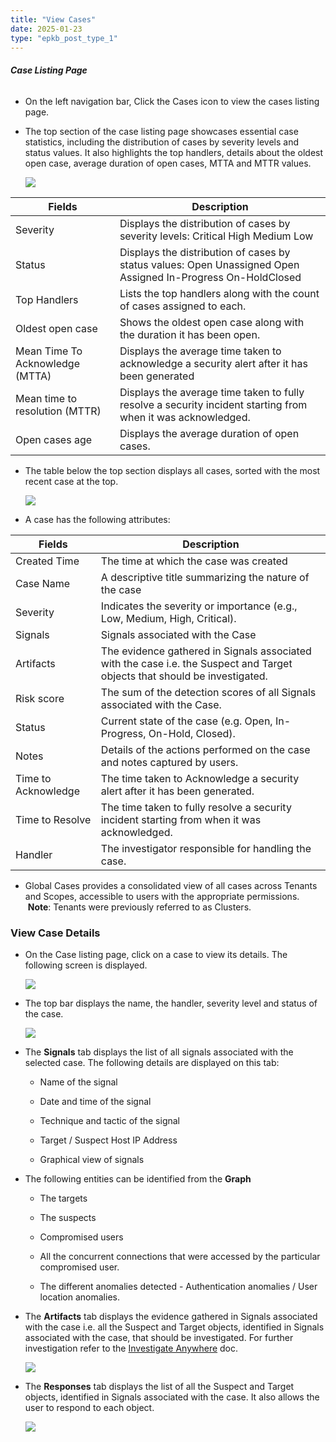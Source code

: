 ```yaml
---
title: "View Cases"
date: 2025-01-23
type: "epkb_post_type_1"
---
```


###### **Case Listing Page**

- On the left navigation bar, Click the Cases icon to view the cases listing page.

- The top section of the case listing page showcases essential case statistics, including the distribution of cases by severity levels and status values. It also highlights the top handlers, details about the oldest open case, average duration of open cases, MTTA and MTTR values.  
      
    ![](./images-ViewCases/View-Cases-1.png)  
    

| **Fields** | **Description** |
| --- | --- |
| Severity | Displays the distribution of cases by severity levels:   Critical   High   Medium   Low |
| Status | Displays the distribution of cases by status values:   Open Unassigned   Open Assigned   In-Progress   On-HoldClosed |
| Top Handlers | Lists the top handlers along with the count of cases assigned to each. |
| Oldest open case | Shows the oldest open case along with the duration it has been open. |
| Mean Time To Acknowledge (MTTA) | Displays the average time taken to acknowledge a security alert after it has been generated |
| Mean time to resolution (MTTR) | Displays the average time taken to fully resolve a security incident starting from when it was acknowledged. |
| Open cases age | Displays the average duration of open cases. |

- The table below the top section displays all cases, sorted with the most recent case at the top.  
      
    ![](./images-ViewCases/View-Cases-2.png)  
      
    

- A case has the following attributes:

| **Fields** | **Description** |
| --- | --- |
| Created Time | The time at which the case was created |
| Case Name | A descriptive title summarizing the nature of the case |
| Severity | Indicates the severity or importance (e.g., Low, Medium, High, Critical). |
| Signals | Signals associated with the Case |
| Artifacts | The evidence gathered in Signals associated with the case i.e. the Suspect and Target objects that should be investigated. |
| Risk score | The sum of the detection scores of all Signals associated with the Case. |
| Status | Current state of the case (e.g. Open, In-Progress, On-Hold, Closed). |
| Notes | Details of the actions performed on the case and notes captured by users. |
| Time to Acknowledge | The time taken to Acknowledge a security alert after it has been generated. |
| Time to Resolve | The time taken to fully resolve a security incident starting from when it was acknowledged. |
| Handler | The investigator responsible for handling the case. |

- Global Cases provides a consolidated view of all cases across Tenants and Scopes, accessible to users with the appropriate permissions.  
     **Note**: Tenants were previously referred to as Clusters.

### **View Case Details**

- On the Case listing page, click on a case to view its details. The following screen is displayed.  
      
      
    ![](./images-ViewCases/View-Cases-3.png)  
      
    

- The top bar displays the name, the handler, severity level and status of the case.  
      
    ![](./images-ViewCases/View-Cases-4.png)  
      
    

- The **Signals** tab displays the list of all signals associated with the selected case. The following details are displayed on this tab:
    - Name of the signal
    
    - Date and time of the signal
    
    - Technique and tactic of the signal
    
    - Target / Suspect Host IP Address
    
    - Graphical view of signals

- The following entities can be identified from the **Graph**
    - The targets
    
    - The suspects
    
    - Compromised users
    
    - All the concurrent connections that were accessed by the particular compromised user.
    
    - The different anomalies detected - Authentication anomalies / User location anomalies.

- The **Artifacts** tab displays the evidence gathered in Signals associated with the case i.e. all the Suspect and Target objects, identified in Signals associated with the case, that should be investigated. For further investigation refer to the [Investigate Anywhere](https://dnif.it/kb/security-monitoring/investigate-signals/investigate-anywhere/) doc.  
      
      
    ![](./images-ViewCases/View-Cases-5.png)  
      
    

- The **Responses** tab displays the list of all the Suspect and Target objects, identified in Signals associated with the case. It also allows the user to respond to each object.  
      
      
    ![](./images-ViewCases/View-Cases-6.png)
